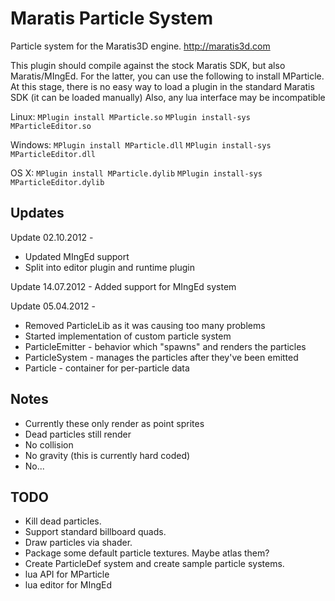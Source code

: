 Maratis Particle System
=======================

Particle system for the Maratis3D engine. http://maratis3d.com

This plugin should compile against the stock Maratis SDK, but also Maratis/MIngEd. For the latter, you can use the following to install MParticle. At this stage, there is no easy way to load a plugin in the standard Maratis SDK (it can be loaded manually) Also, any lua interface may be incompatible

Linux:
`MPlugin install MParticle.so`
`MPlugin install-sys MParticleEditor.so`

Windows:
`MPlugin install MParticle.dll`
`MPlugin install-sys MParticleEditor.dll`

OS X:
`MPlugin install MParticle.dylib`
`MPlugin install-sys MParticleEditor.dylib`

Updates
-------

Update 02.10.2012 - 
* Updated MIngEd support
* Split into editor plugin and runtime plugin

Update 14.07.2012 - Added support for MIngEd system

Update 05.04.2012 - 
* Removed ParticleLib as it was causing too many problems
* Started implementation of custom particle system
* ParticleEmitter - behavior which "spawns" and renders the particles
* ParticleSystem - manages the particles after they've been emitted
* Particle - container for per-particle data

Notes
-----

* Currently these only render as point sprites
* Dead particles still render
* No collision
* No gravity (this is currently hard coded)
* No...

TODO
----

* Kill dead particles.
* Support standard billboard quads.
* Draw particles via shader.
* Package some default particle textures. Maybe atlas them?
* Create ParticleDef system and create sample particle systems.
* lua API for MParticle
* lua editor for MIngEd